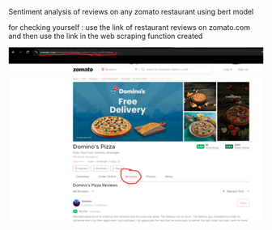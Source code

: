 Sentiment analysis of reviews on any zomato restaurant using bert model

for checking yourself : use the link of restaurant reviews on zomato.com and then use the link in the web scraping function created

![alt text](image.png)
